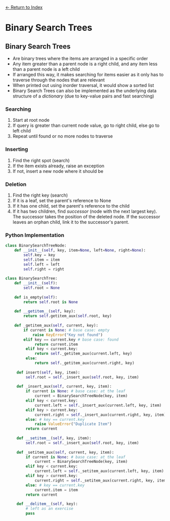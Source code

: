 [← Return to Index](https://github.com/cjmlgrto/fit2085-notes/)

# Binary Search Trees

## Binary Search Trees
- Are binary trees where the items are arranged in a specific order
- Any item greater than a parent node is a right child, and any item less than a parent node is a left child
- If arranged this way, it makes searching for items easier as it only has to traverse through the nodes that are relevant
- When printed out using inorder traversal, it would show a sorted list
- Binary Search Trees can also be implemented as the underlying data structure of a _dictionary_ (due to key-value pairs and fast searching)

### Searching
1. Start at root node
2. If query is greater than current node value, go to right child, else go to left child
3. Repeat until found or no more nodes to traverse

### Inserting
1. Find the right spot (search)
2. If the item exists already, raise an exception
3. If not, insert a new node where it should be

### Deletion
1. Find the right key (search)
2. If it is a leaf, set the parent's reference to None
3. If it has one child, set the parent's reference to the child
4. If it has two children, find _successor_ (node with the next largest key). The successor takes the position of the deleted node. If the successor leaves an orphan child, link it to the successor's parent.

### Python Implementation
```python
class BinarySearchTreeNode:
    def __init__(self, key, item=None, left=None, right=None):
        self.key = key
        self.item = item
        self.left = left
        self.right = right
        
class BinarySearchTree:
    def __init__(self):
        self.root = None
        
    def is_empty(self):
        return self.root is None
        
    def __getitem__(self, key):
        return self.getitem_aux(self.root, key)
        
    def _getitem_aux(self, current, key):
        if current is None: # base case: empty
            raise KeyError("Key not found")
        elif key == current.key # base case: found
	         return current.item
	     elif key < current.key:
	         return self._getitem_aux(current.left, key)
	     else:
	         return self._getitem_aux(current.right, key)
	         
	 def insert(self, key, item):
	     self.root = self._insert_aux(self.root, key, item)
	     
	 def _insert_aux(self, current, key, item):
	     if current is None: # base case: at the leaf
	         current = BinarySearchTreeNode(key, item)
	     elif key < current.key:
	         current.left = self._insert_aux(current.left, key, item)
	     elif key > current.key:
	         current.right = self._insert_aux(current.right, key, item)
	     else: # key == current.key
	         raise ValueError("Duplicate Item")
	     return current
	     
	 def __setitem__(self, key, item):
	     self.root = self._insert_aux(self.root, key, item)
	     
	 def _setitem_aux(self, current, key, item):
	     if current is None: # base case: at the leaf
	         current = BinarySearchTreeNode(key, item)
	     elif key < current.key:
	         current.left = self._setitem_aux(current.left, key, item)
	     elif key > current.key:
	         current.right = self._setitem_aux(current.right, key, item)
	     else: # key == current.key
	         current.item = item
	     return current
	     
	 def __delitem__(self, key):
	     # left as an exercise
	     pass
```